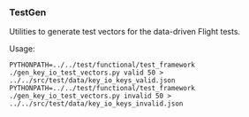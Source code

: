 ### TestGen ###

Utilities to generate test vectors for the data-driven Flight tests.

Usage: 

    PYTHONPATH=../../test/functional/test_framework ./gen_key_io_test_vectors.py valid 50 > ../../src/test/data/key_io_keys_valid.json
    PYTHONPATH=../../test/functional/test_framework ./gen_key_io_test_vectors.py invalid 50 > ../../src/test/data/key_io_keys_invalid.json
